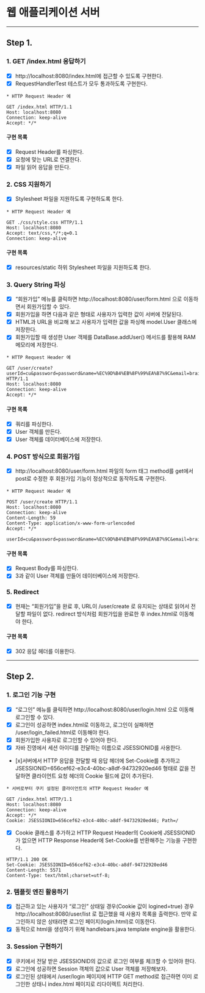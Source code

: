 # 웹 애플리케이션 서버

---
## Step 1.

### 1. GET /index.html 응답하기
- [x] http://localhost:8080/index.html에 접근할 수 있도록 구현한다.
- [x] RequestHandlerTest 테스트가 모두 통과하도록 구현한다.

```
* HTTP Request Header 예

GET /index.html HTTP/1.1
Host: localhost:8080
Connection: keep-alive
Accept: */*
```

#### 구현 목록
- [x] Request Header를 파싱한다.
- [x] 요청에 맞는 URL로 연결한다.
- [x] 파일 읽어 응답을 만든다.

### 2. CSS 지원하기
- [x] Stylesheet 파일을 지원하도록 구현하도록 한다.

```
* HTTP Request Header 예

GET ./css/style.css HTTP/1.1
Host: localhost:8080
Accept: text/css,*/*;q=0.1
Connection: keep-alive
```

#### 구현 목록
- [x] resources/static 하위 Stylesheet 파일을 지원하도록 한다.

### 3. Query String 파싱
- [x] “회원가입” 메뉴를 클릭하면 http://localhost:8080/user/form.html 으로 이동하면서 회원가입할 수 있다.
- [x] 회원가입을 하면 다음과 같은 형태로 사용자가 입력한 값이 서버에 전달된다.
- [x] HTML과 URL을 비교해 보고 사용자가 입력한 값을 파싱해 model.User 클래스에 저장한다.
- [x] 회원가입할 때 생성한 User 객체를 DataBase.addUser() 메서드를 활용해 RAM 메모리에 저장한다.
```
* HTTP Request Header 예

GET /user/create?userId=cu&password=password&name=%EC%9D%B4%EB%8F%99%EA%B7%9C&email=brainbackdoor%40gmail.com HTTP/1.1
Host: localhost:8080
Connection: keep-alive
Accept: */*
```
#### 구현 목록
- [x] 쿼리를 파싱한다.
- [x] User 객체를 만든다.
- [x] User 객체를 데이터베이스에 저장한다.

### 4. POST 방식으로 회원가입
- [x] http://localhost:8080/user/form.html 파일의 form 태그 method를 get에서 post로 수정한 후 회원가입 기능이 정상적으로 동작하도록 구현한다.

```
* HTTP Request Header 예

POST /user/create HTTP/1.1
Host: localhost:8080
Connection: keep-alive
Content-Length: 59
Content-Type: application/x-www-form-urlencoded
Accept: */*

userId=cu&password=password&name=%EC%9D%B4%EB%8F%99%EA%B7%9C&email=brainbackdoor%40gmail.com
```

#### 구현 목록
- [x] Request Body를 파싱한다.
- [x] 3과 같이 User 객체를 만들어 데이터베이스에 저장한다.

### 5. Redirect
- [x] 현재는 “회원가입”을 완료 후, URL이 /user/create 로 유지되는 상태로 읽어서 전달할 파일이 없다. redirect 방식처럼 회원가입을 완료한 후 index.html로 이동해야 한다.

#### 구현 목록
- [x] 302 응답 헤더를 이용한다.

---

## Step 2.


### 1. 로그인 기능 구현
- [x] “로그인” 메뉴를 클릭하면 http://localhost:8080/user/login.html 으로 이동해 로그인할 수 있다.
- [x] 로그인이 성공하면 index.html로 이동하고, 로그인이 실패하면 /user/login_failed.html로 이동해야 한다.
- [x] 회원가입한 사용자로 로그인할 수 있어야 한다.
- [x] 자바 진영에서 세션 아이디를 전달하는 이름으로 JSESSIONID를 사용한다.
- [x]서버에서 HTTP 응답을 전달할 때 응답 헤더에 Set-Cookie를 추가하고 JSESSIONID=656cef62-e3c4-40bc-a8df-94732920ed46 형태로 값을 전달하면 클라이언트 요청 헤더의 Cookie 필드에 값이 추가된다.
```
* 서버로부터 쿠키 설정된 클라이언트의 HTTP Request Header 예

GET /index.html HTTP/1.1
Host: localhost:8080
Connection: keep-alive
Accept: */*
Cookie: JSESSIONID=656cef62-e3c4-40bc-a8df-94732920ed46; Path=/
```

- [x] Cookie 클래스를 추가하고 HTTP Request Header의 Cookie에 JSESSIONID가 없으면 HTTP Response Header에 Set-Cookie를 반환해주는 기능을 구현한다.
```
HTTP/1.1 200 OK
Set-Cookie: JSESSIONID=656cef62-e3c4-40bc-a8df-94732920ed46
Content-Length: 5571
Content-Type: text/html;charset=utf-8;
```

### 2. 템플릿 엔진 활용하기
- [x] 접근하고 있는 사용자가 “로그인” 상태일 경우(Cookie 값이 logined=true) 경우 http://localhost:8080/user/list 로 접근했을 때 사용자 목록을 출력한다. 만약 로그인하지 않은 상태라면 로그인 페이지(login.html)로 이동한다.
- [x] 동적으로 html을 생성하기 위해 handlebars.java template engine을 활용한다.

### 3. Session 구현하기
- [x] 쿠키에서 전달 받은 JSESSIONID의 값으로 로그인 여부를 체크할 수 있어야 한다.
- [x] 로그인에 성공하면 Session 객체의 값으로  User 객체를 저장해보자.
- [x] 로그인된 상태에서 /user/login 페이지에 HTTP GET method로 접근하면 이미 로그인한 상태니 index.html 페이지로 리다이렉트 처리한다.
